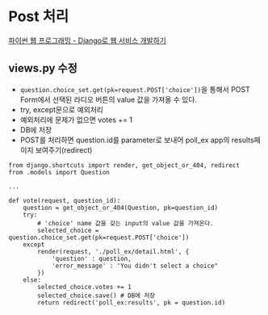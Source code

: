# Post 처리

[파이썬 웹 프로그래밍 - Django로 웹 서비스 개발하기](https://www.inflearn.com/course/django-%ED%8C%8C%EC%9D%B4%EC%8D%AC-%EC%9E%A5%EA%B3%A0-%EA%B0%95%EC%A2%8C/)


## views.py 수정
  - `question.choice_set.get(pk=request.POST['choice'])`을 통해서 POST Form에서 선택된
     라디오 버튼의 value 값을 가져올 수 있다.
  - try, except문으로 예외처리
  - 예외처리에 문제가 없으면 votes += 1
  - DB에 저장
  - POST를 처리하면
    question.id를 parameter로 보내어 poll_ex app의 results페이지 보여주기(redirect)
```
from django.shortcuts import render, get_object_or_404, redirect
from .models import Question

...

def vote(request, question_id):
    question = get_object_or_404(Question, pk=question_id)
    try:
        # 'choice' name 값을 갖는 input의 value 값을 가져온다.
        selected_choice = question.choice_set.get(pk=request.POST['choice'])
    except
        render(request, './poll_ex/detail.html', {
            'question' : question,
            'error_message' : 'You didn't select a choice"
        })
    else:
        selected_choice.votes += 1
        selected_choice.save() # DB에 저장
        return redirect('poll_ex:results', pk = question.id)


```

